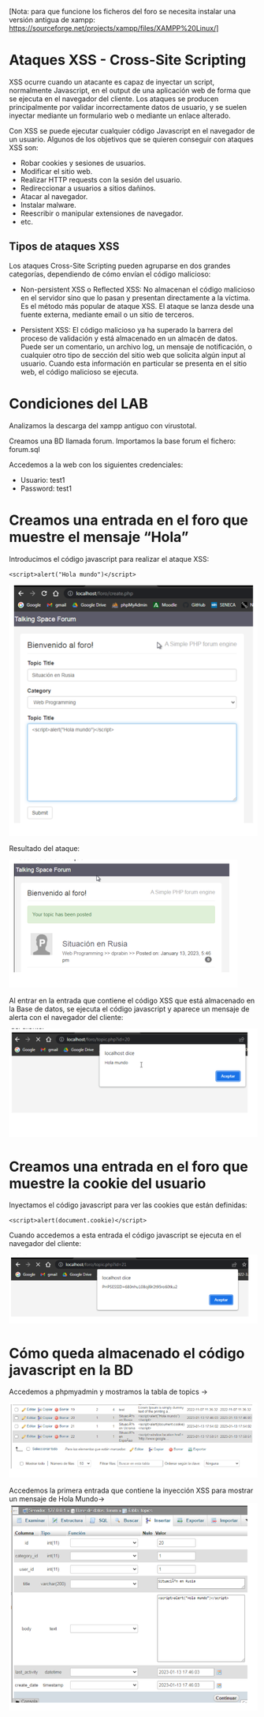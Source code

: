 [Nota: para que funcione los ficheros del foro se necesita instalar una versión antigua de xampp: https://sourceforge.net/projects/xampp/files/XAMPP%20Linux/]

# Ataques XSS - Cross-Site Scripting
XSS ocurre cuando un atacante es capaz de inyectar un script, normalmente Javascript, en el output de una aplicación web de forma que se ejecuta en el navegador del cliente. Los ataques se producen principalmente por validar incorrectamente datos de usuario, y se suelen inyectar mediante un formulario web o mediante un enlace alterado.

Con XSS se puede ejecutar cualquier código Javascript en el navegador de un usuario. Algunos de los objetivos que se quieren conseguir con ataques XSS son:
- Robar cookies y sesiones de usuarios.
- Modificar el sitio web.
- Realizar HTTP requests con la sesión del usuario.
- Redireccionar a usuarios a sitios dañinos.
- Atacar al navegador.
- Instalar malware.
- Reescribir o manipular extensiones de navegador.
- etc.

## Tipos de ataques XSS
Los ataques Cross-Site Scripting pueden agruparse en dos grandes categorías, dependiendo de cómo envían el código malicioso:
- Non-persistent XSS o Reflected XSS: No almacenan el código malicioso en el servidor sino que lo pasan y presentan directamente a la víctima. Es el método más popular de ataque XSS. El ataque se lanza desde una fuente externa, mediante email o un sitio de terceros.

- Persistent XSS: El código malicioso ya ha superado la barrera del proceso de validación y está almacenado en un almacén de datos. Puede ser un comentario, un archivo log, un mensaje de notificación, o cualquier otro tipo de sección del sitio web que solicita algún input al usuario. Cuando esta información en particular se presenta en el sitio web, el código malicioso se ejecuta.

# Condiciones del LAB

Analizamos la descarga del xampp antiguo con virustotal.

Creamos una BD llamada forum.
Importamos la base forum el fichero: forum.sql

Accedemos a la web con los siguientes credenciales:
- Usuario: test1
- Password: test1 

# Creamos una entrada en el foro que muestre el mensaje “Hola”
Introducimos el código javascript para realizar el ataque XSS:
```
<script>alert("Hola mundo")</script>
```
![](capturas/xss-almacenado.png)


Resultado del ataque:

![](capturas/xss-almacenado-2.png)


Al entrar en la entrada que contiene el código XSS que está almacenado en la Base de
datos, se ejecuta el código javascript y aparece un mensaje de alerta con el navegador
del cliente:

![](capturas/xss-almacenado-3.png)


# Creamos una entrada en el foro que muestre la cookie del usuario
Inyectamos el código javascript para ver las cookies que están definidas:
```
<script>alert(document.cookie)</script>
```

Cuando accedemos a esta entrada el código javascript se ejecuta en el navegador del
cliente:

![](capturas/xss-almacenado-4.png)


# Cómo queda almacenado el código javascript en la BD
Accedemos a phpmyadmin y mostramos la tabla de topics →

![](capturas/xss-almacenado-5.png)


Accedemos la primera entrada que contiene la inyección XSS para mostrar un mensaje
de Hola Mundo→
![](capturas/xss-almacenado-6.png)
